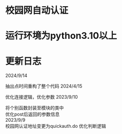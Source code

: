# 校园网自动认证
# 运行环境为python3.10以上
# 更新日志
2024/9/14

抽出点时间重构了整个代码
2024/4/15

优化连接逻辑，优化参数
2023/9/10  

将个别函数封装至模块的类中  
优化post后返回的参数信息  
2023/9/9  
校园网认证地址变更为quickauth.do
优化判断逻辑
